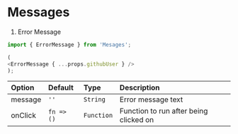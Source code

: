 # Messages


1. Error Message
```javascript
import { ErrorMessage } from 'Mesages';

(
<ErrorMessage { ...props.githubUser } />
);
```

| Option         | Default              |  Type              |  Description               |
| :------------- | :-------------       | :-------------     | :-------------             |
| message        | `''`                 | `String`           | Error message text         |
| onClick        | `fn => ()`           | `Function`         | Function to run after being clicked on |
